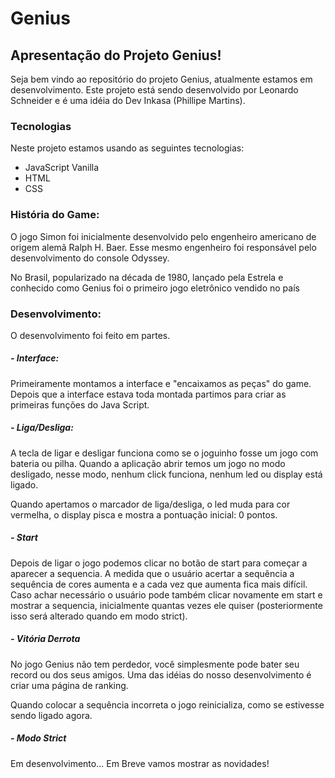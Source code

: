 # Genius
## Apresentação do Projeto Genius!

Seja bem vindo ao repositório do projeto Genius, atualmente estamos em desenvolvimento. Este projeto está sendo desenvolvido por Leonardo Schneider e é uma idéia do Dev Inkasa (Phillipe Martins). 

### Tecnologias
Neste projeto estamos usando as seguintes tecnologias:


- JavaScript Vanilla
- HTML
- CSS

### História do Game:
O jogo Simon foi inicialmente desenvolvido pelo engenheiro americano de origem alemã Ralph H. Baer. Esse mesmo engenheiro foi responsável pelo desenvolvimento do console Odyssey.

No Brasil, popularizado na década de 1980, lançado pela Estrela e conhecido como Genius foi o primeiro jogo eletrônico vendido no país

### Desenvolvimento:
O desenvolvimento foi feito em partes.

##### - Interface:

Primeiramente montamos a interface e "encaixamos as peças" do game. Depois que a interface estava toda montada partimos para criar as primeiras funções do Java Script.

##### - Liga/Desliga: 

A tecla de ligar e desligar funciona como se o joguinho fosse um jogo com bateria ou pilha. Quando a aplicação abrir temos um jogo no modo desligado, nesse modo, nenhum click funciona, nenhum led ou display está ligado.

Quando apertamos o marcador de liga/desliga, o led muda para cor vermelha, o display pisca e mostra a pontuação inicial: 0 pontos.

##### - Start

Depois de ligar o jogo podemos clicar no botão de start para começar a aparecer a sequencia. A medida que o usuário acertar a sequência a sequência de cores aumenta e a cada vez que aumenta fica mais difícil. Caso achar necessário o usuário pode também clicar novamente em start e mostrar a sequencia, inicialmente quantas vezes ele quiser (posteriormente isso será alterado quando em modo strict).

##### - Vitória Derrota
No jogo Genius não tem perdedor, você simplesmente pode bater seu record ou dos seus amigos. Uma das idéias do nosso desenvolvimento é criar uma página de ranking.

Quando colocar a sequência incorreta o jogo reinicializa, como se estivesse sendo ligado agora.

##### - Modo Strict
Em desenvolvimento... Em Breve vamos mostrar as novidades!